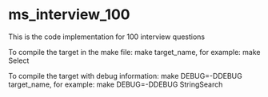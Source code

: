 ms_interview_100
================

This is the code implementation for 100 interview questions

To compile the target in the make file:
make target_name, for example: make Select

To compile the target with debug information:
make DEBUG=-DDEBUG target_name, for example: make DEBUG=-DDEBUG StringSearch
